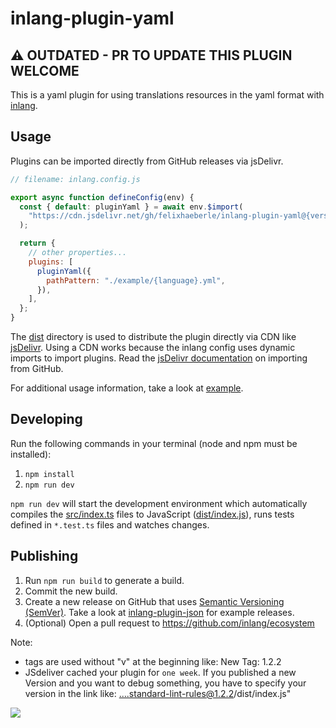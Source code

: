 # inlang-plugin-yaml

## ⚠️ OUTDATED - PR TO UPDATE THIS PLUGIN WELCOME

This is a yaml plugin for using translations resources in the yaml format with [inlang](https://inlang.com/documentation/plugins).

## Usage

Plugins can be imported directly from GitHub releases via jsDelivr.

```js
// filename: inlang.config.js

export async function defineConfig(env) {
  const { default: pluginYaml } = await env.$import(
    "https://cdn.jsdelivr.net/gh/felixhaeberle/inlang-plugin-yaml@{version}/dist/index.js"
  );

  return {
    // other properties...
    plugins: [
      pluginYaml({
        pathPattern: "./example/{language}.yml",
      }),
    ],
  };
}
```

The [dist](./dist/) directory is used to distribute the plugin directly via CDN like [jsDelivr](https://www.jsdelivr.com/). Using a CDN works because the inlang config uses dynamic imports to import plugins. Read the [jsDelivr documentation](https://www.jsdelivr.com/?docs=gh) on importing from GitHub.

For additional usage information, take a look at [example](./example/).

## Developing

Run the following commands in your terminal (node and npm must be installed):

1. `npm install`
2. `npm run dev`

`npm run dev` will start the development environment which automatically compiles the [src/index.ts](./src/index.ts) files to JavaScript ([dist/index.js](dist/index.js)), runs tests defined in `*.test.ts` files and watches changes.

## Publishing

1. Run `npm run build` to generate a build.
2. Commit the new build.
3. Create a new release on GitHub that uses [Semantic Versioning (SemVer)](https://semver.org/). Take a look at [inlang-plugin-json](https://github.com/samuelstroschein/inlang-plugin-json/releases) for example releases.
4. (Optional) Open a pull request to https://github.com/inlang/ecosystem

Note:

- tags are used without "v" at the beginning like: New Tag: 1.2.2
- JSdeliver cached your plugin for `one week`. If you published a new Version and you want to debug something, you have to specify your version in the link like: ....standard-lint-rules@1.2.2/dist/index.js"

![](https://camo.githubusercontent.com/dcc07ce55f0484b41bb7ca0b55bd43475e866521d47f7ce1bf997715416de2e9/68747470733a2f2f63646e2e646973636f72646170702e636f6d2f6174746163686d656e74732f3930323533313033353830363433333238302f313036363736373833363039393338333332362f436c65616e53686f745f323032332d30312d32325f61745f31322e31342e303932782e706e67)

